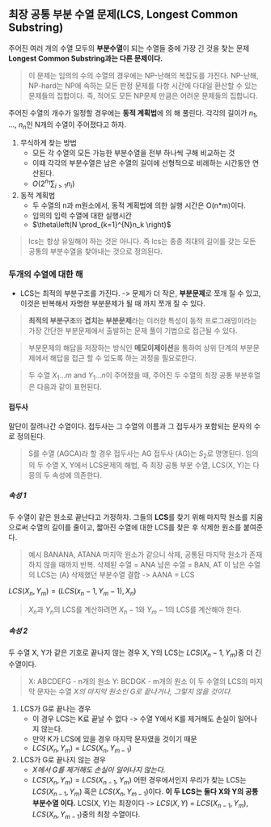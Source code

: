 ## 최장 공통 부분 수열 문제(LCS, Longest Common Substring)

주어진 여러 개의 수열 모두의 **부분수열**이 되는 수열들 중에 가장 긴 것을 찾는 문제
**Longest Common Substring과는 다른 문제이다.**

> 이 문제는 임의의 수의 수열의 경우에는 NP-난해의 복잡도를 가진다.
> NP-난해, NP-hard는 NP에 속하는 모든 판정 문제를 다항 시간에 다대일 환산할 수 있는 문제들의 집합이다.
> 즉, 적어도 모든 NP문제 만큼은 어려운 문제들의 집합니다.

주어진 수열의 개수가 일정할 경우에는 **동적 계획법**에 의 해 풀린다.
각각의 길이가 $n_1$, ..., $n_n$인 N개의 수열이 주어졌다고 하자.

1. 무식하게 찾는 방법
   - 모든 각 수열의 모든 가능한 부분수열을 전부 하나씩 구해 비교하는 것
   - 이때 각각의 부분수열은 남은 수열의 길이에 선형적으로 비례하는 시간동안 연산된다.
   - $O\left(2^{n_1} \sum_{i>1}n_i \right)$
2. 동적 계획법
   - 두 수열의 n과 m원소에서, 동적 계획법에 의한 실행 시간은 O(n*m)이다.
   - 임의의 입력 수열에 대한 실행시간
   - $\theta\left(N \prod_{k=1}^{N}n_k \right)$

> lcs는 항상 유일해야 하는 것은 아니다.
> 즉 lcs는 종종 최대의 길이를 갖는 모든 공통의 부분수열을 찾아내는 것으로 정의된다.

### 두개의 수열에 대한 해

- LCS는 최적의 부분구조를 가진다. -> 문제가 더 작은, **부분문제**로 쪼개 질 수 있고, 이것은 반복해서 자명한 부분문제가 될 때 까지 쪼개 질 수 있다.

> **최적의 부분구조**와 **겹치는 부분문제**라는 이러한 특성이 동적 프로그래밍이라는 가장 간단한 부분문제에서 출발하는 문제 풀이 기법으로 접근될 수 있다.

> 부분문제의 해답을 저장하는 방식인 **메모이제이션**을 통하여 상위 단계의 부분문제에서 해답을 접근 할 수 있도록 하는 과정을 필요로한다.

> 두 수열 $X_1...m$  and $Y_1...n$이 주어졌을 때, 주어진 두 수열의 최장 공통 부분후열은 다음과 같이 표현된다.

#### 접두사

말단이 잘려나간 수열이다.
접두사는 그 수열의 이름과 그 접두사가 포함되는 문자의 수로 정의된다.

> S를 수열 (AGCA)라 할 경우 접두사는 AG
> 접두사 (AG)는 $S_2$로 명명된다.
> 임의의 두 수열 X, Y에서 LCS문제의 해법, 즉 최장 공통 부분 수열, LCS(X, Y)는 다믕의 두 속성에 의존한다.

##### 속성 1

두 수열이 같은 원소로 끝난다고 가정하자. 그들의 **LCS**를 찾기 위해 마지막 원소를 지움으로써 수열의 길이를 줄이고, 짧아진 수열에 대한 LCS를 찾은 후 삭제한 원소를 붙여준다.

> 예시 BANANA, ATANA
> 마지막 원소가 같으니 삭제, 공통된 마지막 원소가 존재하지 않을 때까지 반복. 삭제된 수열 = ANA
> 남은 수열 = BAN, AT
> 이 남은 수열의 LCS는 (A)
> 삭제했던 부분수열 결합 -> AANA = LCS

$LCS(X_n, Y_m) = (LCS(x_n-1, Y_m-1), X_n)$

> $X_n$과 $Y_n$의 LCS를 계산하려면 $X_n-1$와 $Y_m-1$의 LCS를 계산해야 한다.

##### 속성 2

두 수열 X, Y가 같은 기호로 끝나지 않는 경우 X, Y의 LCS는 $LCS(X_n-1, Y_m)$중 더 긴 수열이다.

> X: ABCDEFG - n개의 원소
> Y: BCDGK - m개의 원소
> 이 두 수열의 LCS의 마지막 문자는 수열 *X의 마지막 원소인 G로 끝나거나, 그렇지 않을 것이다.*

1. LCS가 G로 끝나는 경우
   - 이 경우 LCS는 K료 끝날 수 없다 -> 수열 Y에서 K를 제거해도 손실이 일어나지 않는다.
   - 만약 K가 LCS에 있을 경우 마지막 문자였을 것이기 때문
   - $LCS(X_n, Y_m) = LCS(X_n, Y_{m-1})$
2. LCS가 G로 끝나지 않는 경우
   - *X에서 G를 제거해도 손실이 일어나지 않는다.*
   - $LCS(X_n, Y_m) = LCS(X_{n-1}, Y_m)$
     어떤 경우에서인지 우리가 찾는 LCS는 $LCS(X_{n-1}, Y_m)$ 혹은 $LCS(X_n, Y_{m-1})$이다.
     **이 두 LCS는 둘다 X와 Y의 공통 부분수열 이다.**
     LCS(X, Y)는 최장이다 -> $LCS(X, Y)$ = $LCS(X_{n-1}, Y_m)$, $LCS(X_n, Y_{m-1})$중의 최장 수열이다.
